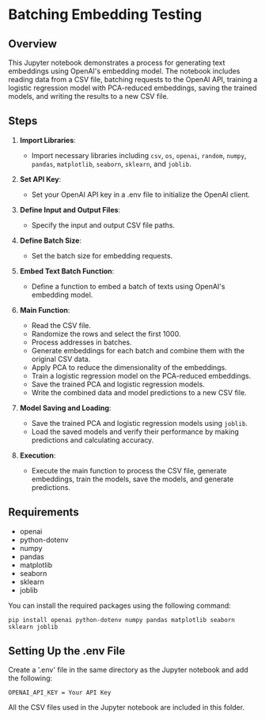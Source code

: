 
# Batching Embedding Testing

## Overview

This Jupyter notebook demonstrates a process for generating text embeddings using OpenAI's embedding model. The notebook includes reading data from a CSV file, batching requests to the OpenAI API, training a logistic regression model with PCA-reduced embeddings, saving the trained models, and writing the results to a new CSV file.

## Steps

1. **Import Libraries**: 
    - Import necessary libraries including `csv`, `os`, `openai`, `random`, `numpy`, `pandas`, `matplotlib`, `seaborn`, `sklearn`, and `joblib`.

2. **Set API Key**:
    - Set your OpenAI API key in a .env file to initialize the OpenAI client.

3. **Define Input and Output Files**:
    - Specify the input and output CSV file paths.

4. **Define Batch Size**:
    - Set the batch size for embedding requests.

5. **Embed Text Batch Function**:
    - Define a function to embed a batch of texts using OpenAI's embedding model.

6. **Main Function**:
    - Read the CSV file.
    - Randomize the rows and select the first 1000.
    - Process addresses in batches.
    - Generate embeddings for each batch and combine them with the original CSV data.
    - Apply PCA to reduce the dimensionality of the embeddings.
    - Train a logistic regression model on the PCA-reduced embeddings.
    - Save the trained PCA and logistic regression models.
    - Write the combined data and model predictions to a new CSV file.

7. **Model Saving and Loading**:
    - Save the trained PCA and logistic regression models using `joblib`.
    - Load the saved models and verify their performance by making predictions and calculating accuracy.

8. **Execution**:
    - Execute the main function to process the CSV file, generate embeddings, train the models, save the models, and generate predictions.

## Requirements

- openai
- python-dotenv
- numpy
- pandas
- matplotlib
- seaborn
- sklearn
- joblib

You can install the required packages using the following command:

```
pip install openai python-dotenv numpy pandas matplotlib seaborn sklearn joblib
```

## Setting Up the .env File 

Create a '.env' file in the same directory as the Jupyter notebook and add the following:
```
OPENAI_API_KEY = Your API Key
```

All the CSV files used in the Jupyter notebook are included in this folder.
